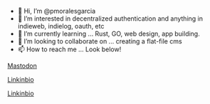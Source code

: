 

- 👋 Hi, I’m @pmoralesgarcia
- 👀 I’m interested in decentralized authentication and anything in indieweb, indielog, oauth, etc
- 🌱 I’m currently learning ... Rust, GO, web design, app building.
- 💞️ I’m looking to collaborate on ... creating a flat-file cms
- 📫 How to reach me ... Look below!

<!---
pmoralesgarcia/pmoralesgarcia is a ✨ special ✨ repository because its `README.md` (this file) appears on your GitHub profile.
You can click the Preview link to take a look at your changes.
--->


<a rel="me" href="https://social.lifeofpablo.com/@pablo">Mastodon</a>

<a rel="me" href="https://lifeofpablo.com/linkinbio">Linkinbio</a>

<a rel="me" href="https://github.com/pmoralesgarcia">Linkinbio</a>
